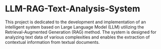 # LLM-RAG-Text-Analysis-System
This project is dedicated to the development and implementation of an intelligent system based on Large Language Model (LLM) utilizing the Retrieval-Augmented Generation (RAG) method. The system is designed for analyzing text data of various complexities and enables the extraction of contextual information from textual documents.
